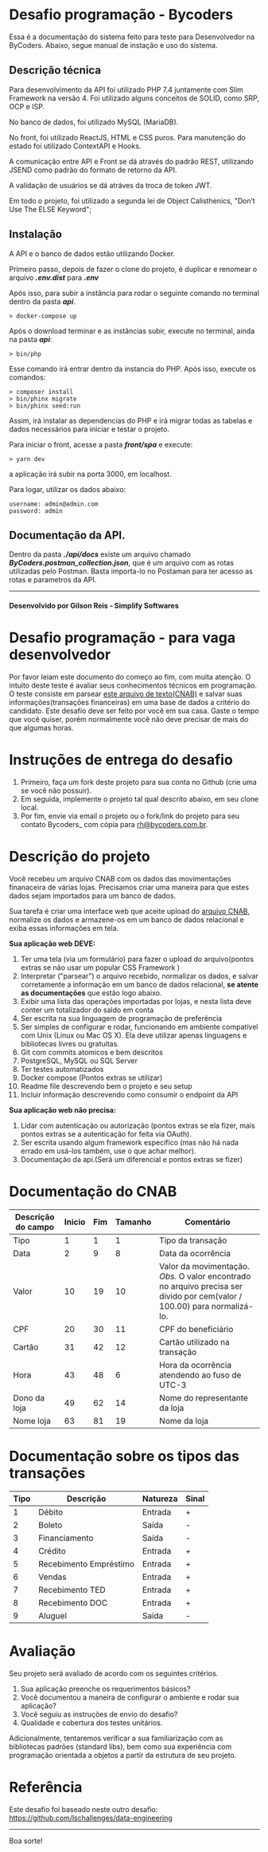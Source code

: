 # Desafio programação - Bycoders
Essa é a documentação do sistema feito para teste para Desenvolvedor na ByCoders.
Abaixo, segue manual de instação e uso do sistema.

## Descrição técnica
Para desenvolvimento da API foi utilizado PHP 7.4 juntamente com Slim Framework na versão 4. Foi utilizado alguns conceitos de SOLID, como SRP, OCP e ISP.

No banco de dados, foi utilizado MySQL (MariaDB).

No front, foi utilizado ReactJS, HTML e CSS puros. Para manutenção do estado foi utilizado ContextAPI e Hooks.

A comunicação entre API e Front se dá através do padrão REST, utilizando JSEND como padrão do formato de retorno da API.

A validação de usuários se dá atráves da troca de token JWT.

Em todo o projeto, foi utilizado a segunda lei de Object Calisthenics, "Don’t Use The ELSE Keyword";

## Instalação

A API e o banco de dados estão utilizando Docker.

Primeiro passo, depois de fazer o clone do projeto, é duplicar e renomear o arquivo _**.env.dist**_ para _**.env**_

Após isso, para subir a instância para rodar o seguinte comando no terminal dentro da pasta _**api**_.

```
> docker-compose up
```

Após o download terminar e as instâncias subir, execute no terminal, ainda na pasta _**api**_:

```
> bin/php
```

Esse comando irá entrar dentro da instancia do PHP. Após isso, execute os comandos:

```
> composer install  
> bin/phinx migrate
> bin/phinx seed:run
```

Assim, irá instalar as dependencias do PHP e irá migrar todas as tabelas e dados necessários para iniciar e testar o projeto.

Para iniciar o front, acesse a pasta _**front/spa**_ e execute:

```
> yarn dev
```

a aplicação irá subir na porta 3000, em localhost.

Para logar, utilizar os dados abaixo:

```
username: admin@admin.com
password: admin
```

## Documentação da API.
Dentro da pasta _**./api/docs**_ existe um arquivo chamado _**ByCoders.postman_collection.json**_, que é um arquivo com as rotas utilizadas pelo Postman. Basta importa-lo no Postaman para ter acesso as rotas e parametros da API.

---
#### Desenvolvido por Gilson Reis - Simplify Softwares


# Desafio programação - para vaga desenvolvedor

Por favor leiam este documento do começo ao fim, com muita atenção.
O intuito deste teste é avaliar seus conhecimentos técnicos em programação.
O teste consiste em parsear [este arquivo de texto(CNAB)](https://github.com/ByCodersTec/desafio-ruby-on-rails/blob/master/CNAB.txt) e salvar suas informações(transações financeiras) em uma base de dados a critério do candidato.
Este desafio deve ser feito por você em sua casa. Gaste o tempo que você quiser, porém normalmente você não deve precisar de mais do que algumas horas.

# Instruções de entrega do desafio

1. Primeiro, faça um fork deste projeto para sua conta no Github (crie uma se você não possuir).
2. Em seguida, implemente o projeto tal qual descrito abaixo, em seu clone local.
3. Por fim, envie via email o projeto ou o fork/link do projeto para seu contato Bycoders_ com cópia para rh@bycoders.com.br.

# Descrição do projeto

Você recebeu um arquivo CNAB com os dados das movimentações finanaceira de várias lojas.
Precisamos criar uma maneira para que estes dados sejam importados para um banco de dados.

Sua tarefa é criar uma interface web que aceite upload do [arquivo CNAB](https://github.com/ByCodersTec/desafio-ruby-on-rails/blob/master/CNAB.txt), normalize os dados e armazene-os em um banco de dados relacional e exiba essas informações em tela.

**Sua aplicação web DEVE:**

1. Ter uma tela (via um formulário) para fazer o upload do arquivo(pontos extras se não usar um popular CSS Framework )
2. Interpretar ("parsear") o arquivo recebido, normalizar os dados, e salvar corretamente a informação em um banco de dados relacional, **se atente as documentações** que estão logo abaixo.
3. Exibir uma lista das operações importadas por lojas, e nesta lista deve conter um totalizador do saldo em conta
4. Ser escrita na sua linguagem de programação de preferência
5. Ser simples de configurar e rodar, funcionando em ambiente compatível com Unix (Linux ou Mac OS X). Ela deve utilizar apenas linguagens e bibliotecas livres ou gratuitas.
6. Git com commits atomicos e bem descritos
7. PostgreSQL, MySQL ou SQL Server
8. Ter testes automatizados
9. Docker compose (Pontos extras se utilizar)
10. Readme file descrevendo bem o projeto e seu setup
11. Incluir informação descrevendo como consumir o endpoint da API

**Sua aplicação web não precisa:**

1. Lidar com autenticação ou autorização (pontos extras se ela fizer, mais pontos extras se a autenticação for feita via OAuth).
2. Ser escrita usando algum framework específico (mas não há nada errado em usá-los também, use o que achar melhor).
3. Documentação da api.(Será um diferencial e pontos extras se fizer)

# Documentação do CNAB

| Descrição do campo  | Inicio | Fim | Tamanho | Comentário
| ------------- | ------------- | -----| ---- | ------
| Tipo  | 1  | 1 | 1 | Tipo da transação
| Data  | 2  | 9 | 8 | Data da ocorrência
| Valor | 10 | 19 | 10 | Valor da movimentação. *Obs.* O valor encontrado no arquivo precisa ser divido por cem(valor / 100.00) para normalizá-lo.
| CPF | 20 | 30 | 11 | CPF do beneficiário
| Cartão | 31 | 42 | 12 | Cartão utilizado na transação 
| Hora  | 43 | 48 | 6 | Hora da ocorrência atendendo ao fuso de UTC-3
| Dono da loja | 49 | 62 | 14 | Nome do representante da loja
| Nome loja | 63 | 81 | 19 | Nome da loja

# Documentação sobre os tipos das transações

| Tipo | Descrição | Natureza | Sinal |
| ---- | -------- | --------- | ----- |
| 1 | Débito | Entrada | + |
| 2 | Boleto | Saída | - |
| 3 | Financiamento | Saída | - |
| 4 | Crédito | Entrada | + |
| 5 | Recebimento Empréstimo | Entrada | + |
| 6 | Vendas | Entrada | + |
| 7 | Recebimento TED | Entrada | + |
| 8 | Recebimento DOC | Entrada | + |
| 9 | Aluguel | Saída | - |

# Avaliação

Seu projeto será avaliado de acordo com os seguintes critérios.

1. Sua aplicação preenche os requerimentos básicos?
2. Você documentou a maneira de configurar o ambiente e rodar sua aplicação?
3. Você seguiu as instruções de envio do desafio?
4. Qualidade e cobertura dos testes unitários.

Adicionalmente, tentaremos verificar a sua familiarização com as bibliotecas padrões (standard libs), bem como sua experiência com programação orientada a objetos a partir da estrutura de seu projeto.

# Referência

Este desafio foi baseado neste outro desafio: https://github.com/lschallenges/data-engineering

---

Boa sorte!
